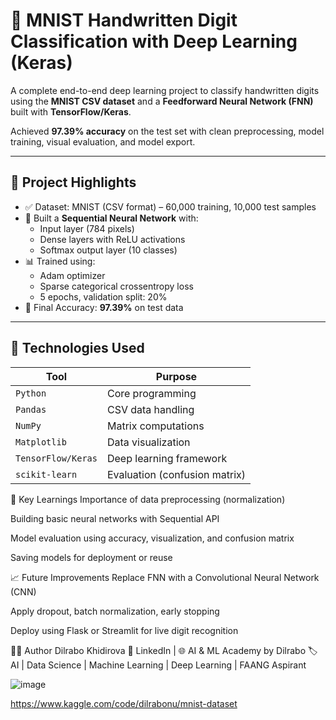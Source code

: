 
# 🧠 MNIST Handwritten Digit Classification with Deep Learning (Keras)

A complete end-to-end deep learning project to classify handwritten digits using the **MNIST CSV dataset** and a **Feedforward Neural Network (FNN)** built with **TensorFlow/Keras**.

Achieved **97.39% accuracy** on the test set with clean preprocessing, model training, visual evaluation, and model export.

---

## 📌 Project Highlights

- ✅ Dataset: MNIST (CSV format) – 60,000 training, 10,000 test samples
- 🔧 Built a **Sequential Neural Network** with:
  - Input layer (784 pixels)
  - Dense layers with ReLU activations
  - Softmax output layer (10 classes)
- 📊 Trained using:
  - Adam optimizer
  - Sparse categorical crossentropy loss
  - 5 epochs, validation split: 20%
- 🎯 Final Accuracy: **97.39%** on test data

---

## 🚀 Technologies Used

| Tool | Purpose |
|------|---------|
| `Python` | Core programming |
| `Pandas` | CSV data handling |
| `NumPy` | Matrix computations |
| `Matplotlib` | Data visualization |
| `TensorFlow/Keras` | Deep learning framework |
| `scikit-learn` | Evaluation (confusion matrix) |

🧠 Key Learnings
Importance of data preprocessing (normalization)

Building basic neural networks with Sequential API

Model evaluation using accuracy, visualization, and confusion matrix

Saving models for deployment or reuse

📈 Future Improvements
Replace FNN with a Convolutional Neural Network (CNN)

Apply dropout, batch normalization, early stopping

Deploy using Flask or Streamlit for live digit recognition

👩‍💻 Author
Dilrabo Khidirova
🔗 LinkedIn | 🌐 AI & ML Academy by Dilrabo
🏷️ AI | Data Science | Machine Learning | Deep Learning | FAANG Aspirant


![image](https://github.com/user-attachments/assets/0e1bcfc9-930b-4182-8de5-347c43748663)


https://www.kaggle.com/code/dilrabonu/mnist-dataset

